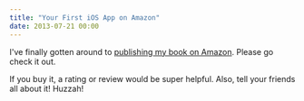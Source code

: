 ```yaml
---
title: "Your First iOS App on Amazon"
date: 2013-07-21 00:00
---
```


I've finally gotten around to [publishing my book on Amazon](http://www.amazon.com/gp/product/B00E25SF4M/ref=as_li_ss_tl?ie=UTF8&camp=1789&creative=390957&creativeASIN=B00E25SF4M&linkCode=as2&tag=ashfur-20). Please go check it out.

If you buy it, a rating or review would be super helpful. Also, tell your friends all about it! Huzzah!

<!-- more -->
